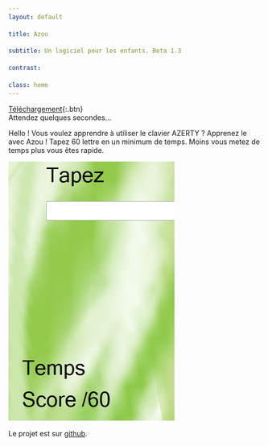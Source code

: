 ```yaml
---
layout: default

title: Azou

subtitle: Un logiciel pour les enfants. Beta 1.3

contrast:

class: home
---
```


[Téléchargement](https://raw.githubusercontent.com/cedced19/Azou/master/setup/Azou.exe){:.btn}  
Attendez quelques secondes...

Hello ! Vous voulez apprendre  à utiliser le clavier AZERTY ?
Apprenez le avec Azou !
Tapez 60 lettre en un minimum de temps.
Moins vous metez de temps plus vous êtes rapide.

![](demo.png)

Le projet est sur [github](https://github.com/cedced19/azou).

